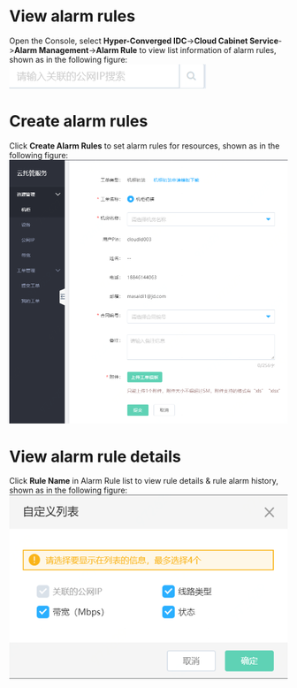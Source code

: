 # View alarm rules

Open the Console, select **Hyper-Converged IDC**->**Cloud Cabinet Service**->**Alarm Management**->**Alarm Rule** to view list information of alarm rules, shown as in the following figure:
![报警规则列表](https://github.com/jdcloudcom/cn/blob/cn-Cloud-Cabinet-Service/image/Hyper-Converged-IDC/Cloud-Cabinet-Service/CCS021.png)

# Create alarm rules
Click **Create Alarm Rules** to set alarm rules for resources, shown as in the following figure:
![新建报警规则](https://github.com/jdcloudcom/cn/blob/cn-Cloud-Cabinet-Service/image/Hyper-Converged-IDC/Cloud-Cabinet-Service/CCS024.png)

# View alarm rule details
Click **Rule Name** in Alarm Rule list to view rule details & rule alarm history, shown as in the following figure:
![查看报警规则详情](https://github.com/jdcloudcom/cn/blob/cn-Cloud-Cabinet-Service/image/Hyper-Converged-IDC/Cloud-Cabinet-Service/CCS022.png)
